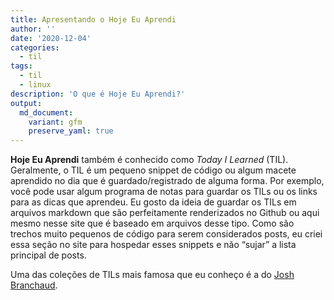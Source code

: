 ```yaml
---
title: Apresentando o Hoje Eu Aprendi
author: ''
date: '2020-12-04'
categories:
  - til
tags:
  - til
  - linux
description: 'O que é Hoje Eu Aprendi?'
output:
  md_document:
    variant: gfm
    preserve_yaml: true
---
```


**Hoje Eu Aprendi** também é conhecido como *Today I Learned* (TIL).
Geralmente, o TIL é um pequeno snippet de código ou algum macete
aprendido no dia que é guardado/registrado de alguma forma. Por exemplo,
você pode usar algum programa de notas para guardar os TILs ou os links
para as dicas que aprendeu. Eu gosto da ideia de guardar os TILs em
arquivos markdown que são perfeitamente renderizados no Github ou aqui
mesmo nesse site que é baseado em arquivos desse tipo. Como são trechos
muito pequenos de código para serem considerados posts, eu criei essa
seção no site para hospedar esses snippets e não “sujar” a lista
principal de posts.

Uma das coleções de TILs mais famosa que eu conheço é a do [Josh
Branchaud](https://github.com/jbranchaud/til).
